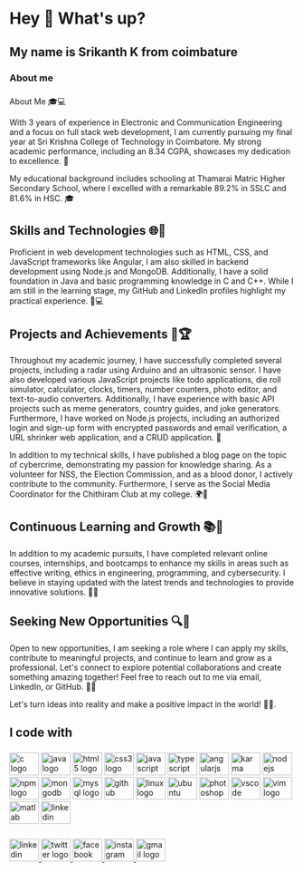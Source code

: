 <h1 align="left">Hey 👋 What's up?</h1>

###

<h2 align="left">My name is Srikanth K  from coimbature</h2>

###

<h3 align="left">About me</h3>

###

<p align="left

Welcome to my Git profile! Here you'll find a collection of my projects, contributions, and experiences. Feel free to explore and collaborate.

## About Me 🎓💻

With 3 years of experience in Electronic and Communication Engineering and a focus on full stack web development, I am currently pursuing my final year at Sri Krishna College of Technology in Coimbatore. My strong academic performance, including an 8.34 CGPA, showcases my dedication to excellence. 🚀

My educational background includes schooling at Thamarai Matric Higher Secondary School, where I excelled with a remarkable 89.2% in SSLC and 81.6% in HSC. 🎓

## Skills and Technologies 🌐🔧

Proficient in web development technologies such as HTML, CSS, and JavaScript frameworks like Angular, I am also skilled in backend development using Node.js and MongoDB. Additionally, I have a solid foundation in Java and basic programming knowledge in C and C++. While I am still in the learning stage, my GitHub and LinkedIn profiles highlight my practical experience. 💪💻

## Projects and Achievements 🚀🏆

Throughout my academic journey, I have successfully completed several projects, including a radar using Arduino and an ultrasonic sensor. I have also developed various JavaScript projects like todo applications, die roll simulator, calculator, clocks, timers, number counters, photo editor, and text-to-audio converters. Additionally, I have experience with basic API projects such as meme generators, country guides, and joke generators. Furthermore, I have worked on Node.js projects, including an authorized login and sign-up form with encrypted passwords and email verification, a URL shrinker web application, and a CRUD application. 🌟

In addition to my technical skills, I have published a blog page on the topic of cybercrime, demonstrating my passion for knowledge sharing. As a volunteer for NSS, the Election Commission, and as a blood donor, I actively contribute to the community. Furthermore, I serve as the Social Media Coordinator for the Chithiram Club at my college. 🌍🤝

## Continuous Learning and Growth 📚🌱

In addition to my academic pursuits, I have completed relevant online courses, internships, and bootcamps to enhance my skills in areas such as effective writing, ethics in engineering, programming, and cybersecurity. I believe in staying updated with the latest trends and technologies to provide innovative solutions. 📖💡

## Seeking New Opportunities 🔍🚀

Open to new opportunities, I am seeking a role where I can apply my skills, contribute to meaningful projects, and continue to learn and grow as a professional. Let's connect to explore potential collaborations and create something amazing together! Feel free to reach out to me via email, LinkedIn, or GitHub. 💌🤝

Let's turn ideas into reality and make a positive impact in the world! 🌟✨.</p>

###

<h2 align="left">I code with</h2>

###

<div align="left">
  <img src="https://cdn.jsdelivr.net/gh/devicons/devicon/icons/c/c-plain.svg" height="40" width="52" alt="c logo"  />
  <img src="https://cdn.jsdelivr.net/gh/devicons/devicon/icons/java/java-original.svg" height="40" width="52" alt="java logo"  />
  <img src="https://cdn.jsdelivr.net/gh/devicons/devicon/icons/html5/html5-original.svg" height="40" width="52" alt="html5 logo"  />
  <img src="https://cdn.jsdelivr.net/gh/devicons/devicon/icons/css3/css3-original.svg" height="40" width="52" alt="css3 logo"  />
  <img src="https://cdn.jsdelivr.net/gh/devicons/devicon/icons/javascript/javascript-plain.svg" height="40" width="52" alt="javascript logo"  />
  <img src="https://cdn.jsdelivr.net/gh/devicons/devicon/icons/typescript/typescript-plain.svg" height="40" width="52" alt="typescript logo"  />
  <img src="https://cdn.jsdelivr.net/gh/devicons/devicon/icons/angularjs/angularjs-original.svg" height="40" width="52" alt="angularjs logo"  />
  <img src="https://cdn.jsdelivr.net/gh/devicons/devicon/icons/karma/karma-plain.svg" height="40" width="52" alt="karma logo"  />
  <img src="https://cdn.jsdelivr.net/gh/devicons/devicon/icons/nodejs/nodejs-plain.svg" height="40" width="52" alt="nodejs logo"  />
  <img src="https://cdn.jsdelivr.net/gh/devicons/devicon/icons/npm/npm-original-wordmark.svg" height="40" width="52" alt="npm logo"  />
  <img src="https://cdn.jsdelivr.net/gh/devicons/devicon/icons/mongodb/mongodb-original.svg" height="40" width="52" alt="mongodb logo"  />
  <img src="https://cdn.jsdelivr.net/gh/devicons/devicon/icons/mysql/mysql-original.svg" height="40" width="52" alt="mysql logo"  />
  <img src="https://cdn.jsdelivr.net/gh/devicons/devicon/icons/github/github-original.svg" height="40" width="52" alt="github logo"  />
  <img src="https://cdn.jsdelivr.net/gh/devicons/devicon/icons/linux/linux-original.svg" height="40" width="52" alt="linux logo"  />
  <img src="https://cdn.jsdelivr.net/gh/devicons/devicon/icons/ubuntu/ubuntu-plain.svg" height="40" width="52" alt="ubuntu logo"  />
  <img src="https://cdn.jsdelivr.net/gh/devicons/devicon/icons/photoshop/photoshop-line.svg" height="40" width="52" alt="photoshop logo"  />
  <img src="https://cdn.jsdelivr.net/gh/devicons/devicon/icons/vscode/vscode-original.svg" height="40" width="52" alt="vscode logo"  />
  <img src="https://cdn.jsdelivr.net/gh/devicons/devicon/icons/vim/vim-original.svg" height="40" width="52" alt="vim logo"  />
  <img src="https://cdn.jsdelivr.net/gh/devicons/devicon/icons/matlab/matlab-original.svg" height="40" width="52" alt="matlab logo"  />
  <img src="https://cdn.jsdelivr.net/gh/devicons/devicon/icons/linkedin/linkedin-original.svg" height="40" width="52" alt="linkedin logo"  />
</div>

###

<div align="left">
  <a href="https://www.linkedin.com/in/srikanth-k-3b1b82267" target="_blank">
    <img src="https://raw.githubusercontent.com/maurodesouza/profile-readme-generator/master/src/assets/icons/social/linkedin/default.svg" width="52" height="40" alt="linkedin logo"  />
  </a>
  <a href="https://twitter.com/SRIKANTH_212003" target="_blank">
    <img src="https://raw.githubusercontent.com/maurodesouza/profile-readme-generator/master/src/assets/icons/social/twitter/default.svg" width="52" height="40" alt="twitter logo"  />
  </a>
  <a href="https://www.facebook.com/srikanth.karthikeyan.73/" target="_blank">
    <img src="https://raw.githubusercontent.com/maurodesouza/profile-readme-generator/master/src/assets/icons/social/facebook/default.svg" width="52" height="40" alt="facebook logo"  />
  </a>
  <a href="https://www.instagram.com/srikanth_karthikeyan_/" target="_blank">
    <img src="https://raw.githubusercontent.com/maurodesouza/profile-readme-generator/master/src/assets/icons/social/instagram/default.svg" width="52" height="40" alt="instagram logo"  />
  </a>
  <a href="srikanthkarthi2003@gmail.com" target="_blank">
    <img src="https://raw.githubusercontent.com/maurodesouza/profile-readme-generator/master/src/assets/icons/social/gmail/default.svg" width="52" height="40" alt="gmail logo"  />
  </a>
</div>

###
